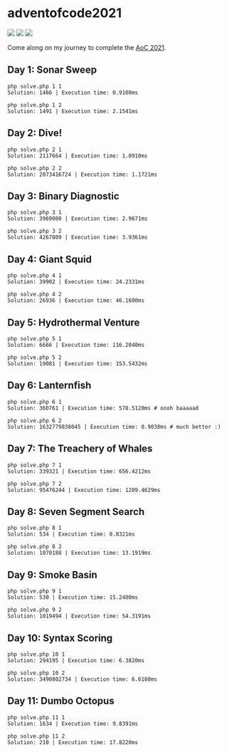 # adventofcode2021

![](https://img.shields.io/badge/day%20📅-20-blue) ![](https://img.shields.io/badge/stars%20⭐-22-yellow) ![](https://img.shields.io/badge/days%20completed-11-red)

Come along on my journey to complete the [AoC 2021](https://adventofcode.com/).


## Day 1: Sonar Sweep
```shell
php solve.php 1 1
Solution: 1466 | Execution time: 0.9100ms

php solve.php 1 2
Solution: 1491 | Execution time: 2.1541ms
```

## Day 2: Dive!
```shell
php solve.php 2 1
Solution: 2117664 | Execution time: 1.0910ms

php solve.php 2 2
Solution: 2073416724 | Execution time: 1.1721ms
```


## Day 3: Binary Diagnostic
```shell
php solve.php 3 1
Solution: 3969000 | Execution time: 2.9671ms

php solve.php 3 2
Solution: 4267809 | Execution time: 3.9361ms
```

## Day 4: Giant Squid
```shell
php solve.php 4 1
Solution: 39902 | Execution time: 24.2331ms

php solve.php 4 2
Solution: 26936 | Execution time: 46.1600ms
```


## Day 5: Hydrothermal Venture
```shell
php solve.php 5 1
Solution: 6666 | Execution time: 116.2040ms

php solve.php 5 2
Solution: 19081 | Execution time: 153.5432ms
```


## Day 6: Lanternfish
```shell
php solve.php 6 1
Solution: 360761 | Execution time: 578.5120ms # oooh baaaaad

php solve.php 6 2
Solution: 1632779838045 | Execution time: 0.9038ms # much better :)
```


## Day 7: The Treachery of Whales
```shell
php solve.php 7 1
Solution: 339321 | Execution time: 656.4212ms

php solve.php 7 2
Solution: 95476244 | Execution time: 1209.4629ms
```


## Day 8: Seven Segment Search
```shell
php solve.php 8 1
Solution: 534 | Execution time: 0.8321ms

php solve.php 8 2
Solution: 1070188 | Execution time: 13.1919ms
```


## Day 9: Smoke Basin
```shell
php solve.php 9 1
Solution: 530 | Execution time: 15.2400ms

php solve.php 9 2
Solution: 1019494 | Execution time: 54.3191ms
```


## Day 10: Syntax Scoring
```shell
php solve.php 10 1
Solution: 294195 | Execution time: 6.3820ms

php solve.php 10 2
Solution: 3490802734 | Execution time: 6.6180ms
```


## Day 11: Dumbo Octopus
```shell
php solve.php 11 1
Solution: 1634 | Execution time: 9.8391ms

php solve.php 11 2
Solution: 210 | Execution time: 17.8220ms
```
